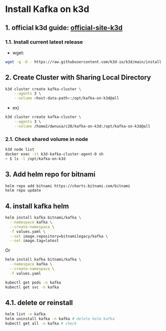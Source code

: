 # Install Kafka on k3d

## 1. official k3d guide: [official-site-k3d]
[official-site-k3d]:https://k3d.io/stable/#releases
### 1.1. Install current latest release
- wget: 
```bash
wget -q -O - https://raw.githubusercontent.com/k3d-io/k3d/main/install.sh | bash
```

## 2. Create Cluster with Sharing Local Directory
```bash
k3d cluster create kafka-cluster \
    --agents 3 \
    --volume <host-data-path>:/opt/kafka-on-k3d@all 
```
- ex)
```bash
k3d cluster create kafka-cluster \
    --agents 3 \
    --volume /home2/dwnusa/c20/kafka-on-k3d:/opt/kafka-on-k3d@all 
```

### 2.1. Check shared volume in node
```bash
k3d node list
docker exec -it k3d-kafka-cluster-agent-0 sh
~ $ ls -l /opt/kafka-on-k3d
```
## 3. Add helm repo for bitnami
```bash
helm repo add bitnami https://charts.bitnami.com/bitnami
helm repo update
```

## 4. install kafka helm
```bash
helm install kafka bitnami/kafka \
  --namespace kafka \
  --create-namespace \
  -f values.yaml \
  --set image.repository=bitnamilegacy/kafka \
  --set image.tag=latest
```
Or
```bash
helm install kafka bitnami/kafka \
  --namespace kafka \
  --create-namespace \
  -f values.yaml

kubectl get pods -n kafka
kubectl get svc -n kafka
```

## 4.1. delete or reinstall
```bash
helm list -n kafka 
helm uninstall kafka -n kafka # delete helm kafka
kubectl get all -n kafka # check
```